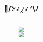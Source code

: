 <h2 align="center">🌸/ᐠ ̷  ̷𝅒 ̷‸ ̷𝅒 ̷ ᐟ\ﾉ</h2>
<br>
<p align="center">
  <a>
    <img src="https://skillicons.dev/icons?i=discord,bots,github,python,javascript,nodejs" /><br>
    <img src="https://skillicons.dev/icons?i=redis,mongodb,bash,git,vscode,idea" />
  </a>
</p>
